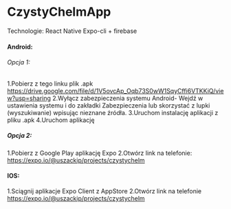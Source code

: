 # CzystyChelmApp

Technologie:
React Native Expo-cli + firebase

#### Android:
###### Opcja 1:
1.Pobierz z tego linku plik .apk
https://drive.google.com/file/d/1V5ovcAp_Oqb73S0wW1SqyCffi6VTKKiQ/view?usp=sharing
2.Wyłącz zabezpieczenia systemu Android- Wejdź w ustawienia systemu i do 
zakładki Zabezpieczenia lub skorzystać z lupki (wyszukiwanie) wpisując nieznane źródła.
3.Uruchom instalację aplikacji z pliku .apk
4.Uruchom aplikację

##### Opcja 2:
1.Pobierz z Google Play aplikację Expo
2.Otwórz link na telefonie: https://expo.io/@uszackip/projects/czystychelm


#### IOS:

1.Sciągnij aplikacje Expo Client z AppStore
2.Otwórz link na telefonie https://expo.io/@uszackip/projects/czystychelm
